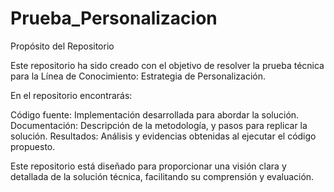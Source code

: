 # Prueba_Personalizacion

Propósito del Repositorio

Este repositorio ha sido creado con el objetivo de resolver la prueba técnica para la Línea de Conocimiento: Estrategia de Personalización.

En el repositorio encontrarás:

Código fuente: Implementación desarrollada para abordar la solución.
Documentación: Descripción de la metodología, y pasos para replicar la solución.
Resultados: Análisis y evidencias obtenidas al ejecutar el código propuesto.

Este repositorio está diseñado para proporcionar una visión clara y detallada de la solución técnica, facilitando su comprensión y evaluación.
